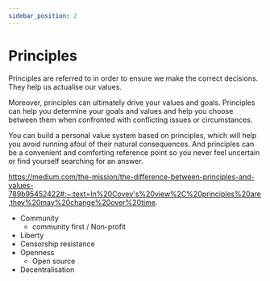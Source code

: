 ```yaml
---
sidebar_position: 2
---
```


# Principles

Principles are referred to in order to ensure we make the correct decisions. They help us actualise our values.

Moreover, principles can ultimately drive your values and goals. Principles can help you determine your goals and values and help you choose between them when confronted with conflicting issues or circumstances.

You can build a personal value system based on principles, which will help you avoid running afoul of their natural consequences. And principles can be a convenient and comforting reference point so you never feel uncertain or find yourself searching for an answer.

https://medium.com/the-mission/the-difference-between-principles-and-values-789b95452422#:~:text=In%20Covey's%20view%2C%20principles%20are,they%20may%20change%20over%20time.

- Community
  - community first / Non-profit
- Liberty
- Censorship resistance
- Openness
  - Open source
- Decentralisation
